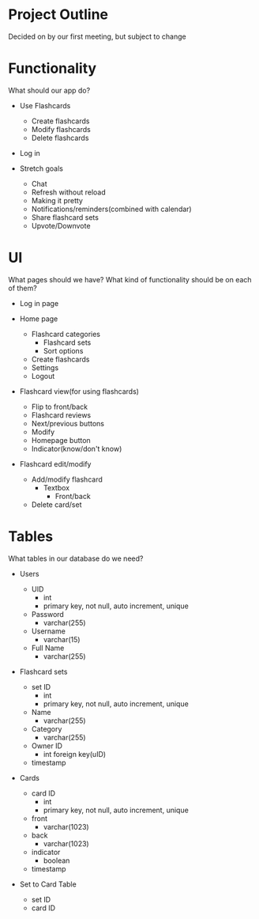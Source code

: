 # Project Outline

Decided on by our first meeting, but subject to change

# Functionality

What should our app do?

* Use Flashcards
  * Create flashcards
  * Modify flashcards
  * Delete flashcards

* Log in

* Stretch goals
  * Chat
  * Refresh without reload
  * Making it pretty
  * Notifications/reminders(combined with calendar)
  * Share flashcard sets
  * Upvote/Downvote

# UI

What pages should we have? What kind of functionality should be on each of them?

* Log in page

* Home page
  * Flashcard categories
    * Flashcard sets
    * Sort options
  * Create flashcards
  * Settings
  * Logout

* Flashcard view(for using flashcards)
  * Flip to front/back
  * Flashcard reviews
  * Next/previous buttons
  * Modify
  * Homepage button
  * Indicator(know/don't know)

* Flashcard edit/modify
  * Add/modify flashcard
    * Textbox
      * Front/back
  * Delete card/set

# Tables

What tables in our database do we need?

* Users
  * UID
    * int
    * primary key, not null, auto increment, unique
  * Password
    * varchar(255)
  * Username
    * varchar(15)
  * Full Name
    * varchar(255)

* Flashcard sets
  * set ID
    * int
    * primary key, not null, auto increment, unique
  * Name
    * varchar(255)
  * Category
    * varchar(255)
  * Owner ID
    * int foreign key(uID)
  * timestamp

* Cards
  * card ID
    * int
    * primary key, not null, auto increment, unique
  * front
    * varchar(1023)
  * back
    * varchar(1023)
  * indicator
    * boolean
  * timestamp

* Set to Card Table
  * set ID
  * card ID
